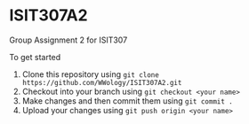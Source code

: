 # ISIT307A2
Group Assignment 2 for ISIT307

To get started

1) Clone this repository using `git clone https://github.com/WWology/ISIT307A2.git`
2) Checkout into your branch using `git checkout <your name>`
3) Make changes and then commit them using `git commit .`
4) Upload your changes using `git push origin <your name>`

